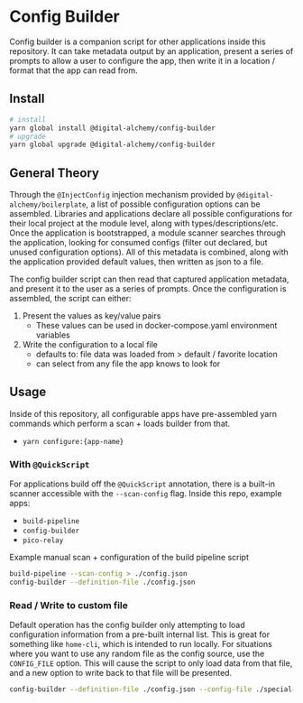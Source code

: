 # Config Builder

Config builder is a companion script for other applications inside this repository.
It can take metadata output by an application, present a series of prompts to allow a user to configure the app,
then write it in a location / format that the app can read from.

## Install

```bash
# install
yarn global install @digital-alchemy/config-builder
# upgrade
yarn global upgrade @digital-alchemy/config-builder
```

## General Theory

Through the `@InjectConfig` injection mechanism provided by `@digital-alchemy/boilerplate`, a list of possible configuration options can be assembled.
Libraries and applications declare all possible configurations for their local project at the module level, along with types/descriptions/etc.
Once the application is bootstrapped, a module scanner searches through the application, looking for consumed configs (filter out declared, but unused configuration options).
All of this metadata is combined, along with the application provided default values, then written as json to a file.

The config builder script can then read that captured application metadata, and present it to the user as a series of prompts.
Once the configuration is assembled, the script can either:

1) Present the values as key/value pairs
   - These values can be used in docker-compose.yaml environment variables
2) Write the configuration to a local file
   - defaults to: file data was loaded from > default / favorite location
   - can select from any file the app knows to look for

## Usage

Inside of this repository, all configurable apps have pre-assembled yarn commands which perform a scan + loads builder from that.

- `yarn configure:{app-name}`

### With `@QuickScript`

For applications build off the `@QuickScript` annotation, there is a built-in scanner accessible with the `--scan-config` flag.
Inside this repo, example apps:

- `build-pipeline`
- `config-builder`
- `pico-relay`

Example manual scan + configuration of the build pipeline script

```bash
build-pipeline --scan-config > ./config.json
config-builder --definition-file ./config.json
```

### Read / Write to custom file

Default operation has the config builder only attempting to load configuration information from a pre-built internal list.
This is great for something like `home-cli`, which is intended to run locally.
For situations where you want to use any random file as the config source, use the `CONFIG_FILE` option.
This will cause the script to only load data from that file, and a new option to write back to that file will be presented.

```bash
config-builder --definition-file ./config.json --config-file ./special-config.ini
```
